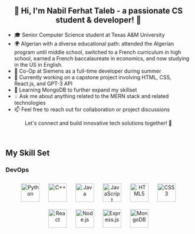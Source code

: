 <div align="center">
  <h2>
    <strong>
      👋 Hi, I'm Nabil Ferhat Taleb - a passionate CS student & developer! 🚀
    </strong>
  </h2>
</div>
<ul>
  <li>🎓 Senior Computer Science student at Texas A&M University</li>
  <li>🌍 Algerian with a diverse educational path: attended the Algerian program until middle school, switched to a French curriculum in high school, earned a French baccalaureate in economics, and now studying in the US in English.</li>
  <li>💼 Co-Op at Siemens as a full-time developer during summer</li>
  <li>🔭 Currently working on a capstone project involving HTML, CSS, React.js, and GPT-3 API</li>
  <li>🌱 Learning MongoDB to further expand my skillset</li>
  <li>💡 Ask me about anything related to the MERN stack and related technologies</li>
  <li>📫 Feel free to reach out for collaboration or project discussions</li>
</ul>
<div align="center">
  <p>Let's connect and build innovative tech solutions together! 🤝</p>
</div>

<br/>  


## My Skill Set  

### DevOps  
<div align="center">  
<a href="https://www.python.org/" target="_blank"><img style="margin: 10px" src="https://profilinator.rishav.dev/skills-assets/python-original.svg" alt="Python" height="50" /></a>  
<a href="https://www.cplusplus.com/" target="_blank"><img style="margin: 10px" src="https://profilinator.rishav.dev/skills-assets/cplusplus-original.svg" alt="C++" height="50" /></a>  
<a href="https://www.java.com/" target="_blank"><img style="margin: 10px" src="https://profilinator.rishav.dev/skills-assets/java-original-wordmark.svg" alt="Java" height="50" /></a>  
<a href="https://www.javascript.com/" target="_blank"><img style="margin: 10px" src="https://profilinator.rishav.dev/skills-assets/javascript-original.svg" alt="JavaScript" height="50" /></a>  
<a href="https://en.wikipedia.org/wiki/HTML5" target="_blank"><img style="margin: 10px" src="https://profilinator.rishav.dev/skills-assets/html5-original-wordmark.svg" alt="HTML5" height="50" /></a>  
<a href="https://www.w3schools.com/css/" target="_blank"><img style="margin: 10px" src="https://profilinator.rishav.dev/skills-assets/css3-original-wordmark.svg" alt="CSS3" height="50" /></a>  
<a href="https://reactjs.org/" target="_blank"><img style="margin: 10px" src="https://profilinator.rishav.dev/skills-assets/react-original-wordmark.svg" alt="React" height="50" /></a>  
<a href="https://nodejs.org/" target="_blank"><img style="margin: 10px" src="https://profilinator.rishav.dev/skills-assets/nodejs-original-wordmark.svg" alt="Node.js" height="50" /></a>  
<a href="https://expressjs.com/" target="_blank"><img style="margin: 10px" src="https://profilinator.rishav.dev/skills-assets/express-original-wordmark.svg" alt="Express.js" height="50" /></a>  
<a href="https://www.mongodb.com/" target="_blank"><img style="margin: 10px" src="https://profilinator.rishav.dev/skills-assets/mongodb-original-wordmark.svg" alt="MongoDB" height="50" /></a>  
</div>



